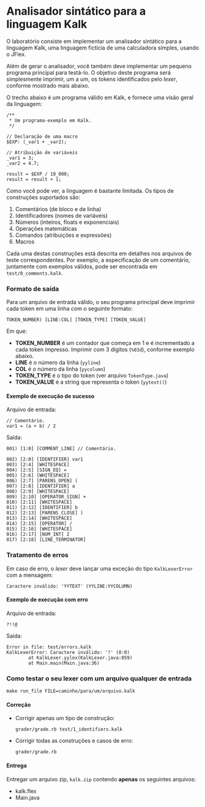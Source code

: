 # Analisador sintático para a linguagem Kalk

O laboratório consiste em implementar um analisador sintático para a linguagem Kalk, uma linguagem fictícia de uma calculadora simples, usando o JFlex.

Além de gerar o analisador, você também deve implementar um pequeno programa principal para testá-lo. O objetivo deste programa será simplesmente imprimir, um a um, os tokens identificados pelo _lexer_, conforme mostrado mais abaixo.

O trecho abaixo é um programa válido em Kalk, e fornece uma visão geral da linguagem:

```
/**
 * Um programa-exemplo em Kalk.
 */
 
// Declaração de uma macro
$EXP: (_var1 + _var2);
 
// Atribuição de variáveis
_var1 = 3;
_var2 = 4.7;

result = $EXP / 10_000;
result = result + 1;
```

Como você pode ver, a linguagem é bastante limitada. Os tipos de construções suportados são:
1. Comentários (de bloco e de linha)
2. Identificadores (nomes de variáveis)
3. Números (inteiros, floats e exponenciais)
4. Operações matemáticas
5. Comandos (atribuições e expressões)
6. Macros

Cada uma destas construções está descrita em detalhes nos arquivos de teste correspondentes. Por exemplo, a especificação de um comentário, juntamente com exemplos válidos, pode ser encontrada em `test/0_comments.kalk`.

### Formato de saída

Para um arquivo de entrada válido, o seu programa principal deve imprimir cada token em uma linha com o seguinte formato:

```
TOKEN_NUMBER) [LINE:COL] [TOKEN_TYPE] [TOKEN_VALUE]
```

Em que:
- **TOKEN_NUMBER** é um contador que começa em 1 e é incrementado a cada token impresso. Imprimir com 3 dígitos (`%03d`), conforme exemplo abaixo.
- **LINE** é o número da linha (`yyline`)
- **COL** é o número da linha (`yycolumn`)
- **TOKEN_TYPE** é o tipo do token (ver arquivo `TokenType.java`)
- **TOKEN_VALUE** é a string que representa o token (`yytext()`)

#### Exemplo de execução de sucesso

Arquivo de entrada:
```
// Comentário.
var1 = (a + b) / 2
```

Saída:
```
001) [1:0] [COMMENT_LINE] // Comentário.

002) [2:0] [IDENTIFIER] var1
003) [2:4] [WHITESPACE]
004) [2:5] [SIGN_EQ] =
005) [2:6] [WHITESPACE]
006) [2:7] [PARENS_OPEN] (
007) [2:8] [IDENTIFIER] a
008) [2:9] [WHITESPACE]
009) [2:10] [OPERATOR_SIGN] +
010) [2:11] [WHITESPACE]
011) [2:12] [IDENTIFIER] b
012) [2:13] [PARENS_CLOSE] )
013) [2:14] [WHITESPACE]
014) [2:15] [OPERATOR] /
015) [2:16] [WHITESPACE]
016) [2:17] [NUM_INT] 2
017) [2:18] [LINE_TERMINATOR]
```

### Tratamento de erros

Em caso de erro, o _lexer_ deve lançar uma exceção do tipo `KalkLexerError` com a mensagem:

```
Caractere inválido: 'YYTEXT' (YYLINE:YYCOLUMN)
```

#### Exemplo de execução com erro

Arquivo de entrada:
```
?!!@
```

Saída:
```
Error in file: test/errors.kalk
KalkLexerError: Caractere inválido: '?' (0:0)
        at KalkLexer.yylex(KalkLexer.java:859)
        at Main.main(Main.java:36)
```


### Como testar o seu lexer com um arquivo qualquer de entrada

```
make run_file FILE=caminho/para/um/arquivo.kalk
```

#### Correção

- Corrigir apenas um tipo de construção:
   ```
   grader/grade.rb test/1_identifiers.kalk
   ```
   
- Corrigir todas as construções e casos de erro:
   ```
   grader/grade.rb
   ```

#### Entrega

Entregar um arquivo zip, `kalk.zip` contendo **apenas** os seguintes arquivos:
- kalk.flex
- Main.java
